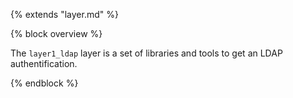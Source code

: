 {% extends "layer.md" %}

{% block overview %}

The `layer1_ldap` layer is a set of libraries and tools to get an LDAP authentification.

{% endblock %}
